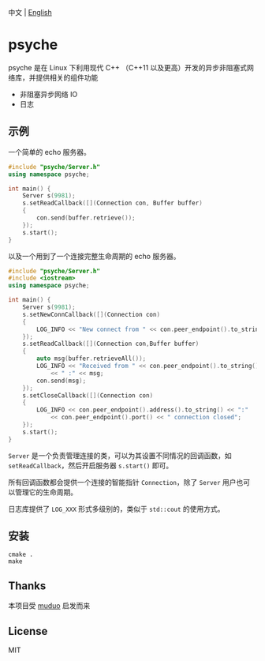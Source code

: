 中文 | [English](https://github.com/ZingLix/psyche/blob/master/Readme.md)

# psyche

psyche 是在 Linux 下利用现代 C++ （C++11 以及更高）开发的异步非阻塞式网络库，并提供相关的组件功能

- 非阻塞异步网络 IO 
- 日志

## 示例

一个简单的 echo 服务器。

``` cpp
#include "psyche/Server.h"
using namespace psyche;

int main() {
	Server s(9981);
	s.setReadCallback([](Connection con, Buffer buffer)
	{
		con.send(buffer.retrieve());
	});
	s.start();
}
```

以及一个用到了一个连接完整生命周期的 echo 服务器。

``` cpp
#include "psyche/Server.h"
#include <iostream>
using namespace psyche;

int main() {
	Server s(9981);
	s.setNewConnCallback([](Connection con)
	{
		LOG_INFO << "New connect from " << con.peer_endpoint().to_string() << ".";
	});
	s.setReadCallback([](Connection con,Buffer buffer)
	{
		auto msg(buffer.retrieveAll());
		LOG_INFO << "Received from " << con.peer_endpoint().to_string()
			<< " :" << msg;
		con.send(msg);
	});
	s.setCloseCallback([](Connection con)
	{
		LOG_INFO << con.peer_endpoint().address().to_string() << ":"
			<< con.peer_endpoint().port() << " connection closed";
	});
	s.start();
}
```

`Server` 是一个负责管理连接的类，可以为其设置不同情况的回调函数，如 `setReadCallback`，然后开启服务器 `s.start()` 即可。

所有回调函数都会提供一个连接的智能指针 `Connection`，除了 `Server` 用户也可以管理它的生命周期。

日志库提供了 `LOG_XXX` 形式多级别的，类似于 `std::cout` 的使用方式。

## 安装

```
cmake .
make
```

## Thanks

本项目受 [muduo](https://github.com/chenshuo/muduo) 启发而来

## License

MIT